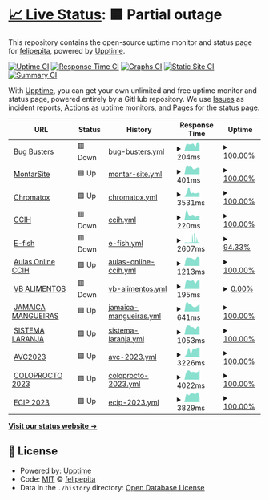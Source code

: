 # [📈 Live Status](https://felipepita.github.io/upptime): <!--live status--> **🟧 Partial outage**

This repository contains the open-source uptime monitor and status page for [felipepita](https://felipepita.github.io/upptime), powered by [Upptime](https://github.com/upptime/upptime).

[![Uptime CI](https://github.com/koj-co/upptime/workflows/Uptime%20CI/badge.svg)](https://github.com/koj-co/upptime/actions?query=workflow%3A%22Uptime+CI%22)
[![Response Time CI](https://github.com/koj-co/upptime/workflows/Response%20Time%20CI/badge.svg)](https://github.com/koj-co/upptime/actions?query=workflow%3A%22Response+Time+CI%22)
[![Graphs CI](https://github.com/koj-co/upptime/workflows/Graphs%20CI/badge.svg)](https://github.com/koj-co/upptime/actions?query=workflow%3A%22Graphs+CI%22)
[![Static Site CI](https://github.com/koj-co/upptime/workflows/Static%20Site%20CI/badge.svg)](https://github.com/koj-co/upptime/actions?query=workflow%3A%22Static+Site+CI%22)
[![Summary CI](https://github.com/koj-co/upptime/workflows/Summary%20CI/badge.svg)](https://github.com/koj-co/upptime/actions?query=workflow%3A%22Summary+CI%22)

With [Upptime](https://upptime.js.org), you can get your own unlimited and free uptime monitor and status page, powered entirely by a GitHub repository. We use [Issues](https://github.com/felipepita/upptime/issues) as incident reports, [Actions](https://github.com/felipepita/upptime/actions) as uptime monitors, and [Pages](https://felipepita.github.io/upptime) for the status page.

<!--start: status pages-->
<!-- This summary is generated by Upptime (https://github.com/upptime/upptime) -->
<!-- Do not edit this manually, your changes will be overwritten -->
<!-- prettier-ignore -->
| URL | Status | History | Response Time | Uptime |
| --- | ------ | ------- | ------------- | ------ |
| <img alt="" src="https://icons.duckduckgo.com/ip3/bugbusters.com.br.ico" height="13"> [Bug Busters](https://bugbusters.com.br) | 🟥 Down | [bug-busters.yml](https://github.com/felipepita/upptime/commits/HEAD/history/bug-busters.yml) | <details><summary><img alt="Response time graph" src="./graphs/bug-busters/response-time-week.png" height="20"> 204ms</summary><br><a href="https://felipepita.github.io/upptime/history/bug-busters"><img alt="Response time 188" src="https://img.shields.io/endpoint?url=https%3A%2F%2Fraw.githubusercontent.com%2Ffelipepita%2Fupptime%2FHEAD%2Fapi%2Fbug-busters%2Fresponse-time.json"></a><br><a href="https://felipepita.github.io/upptime/history/bug-busters"><img alt="24-hour response time 196" src="https://img.shields.io/endpoint?url=https%3A%2F%2Fraw.githubusercontent.com%2Ffelipepita%2Fupptime%2FHEAD%2Fapi%2Fbug-busters%2Fresponse-time-day.json"></a><br><a href="https://felipepita.github.io/upptime/history/bug-busters"><img alt="7-day response time 204" src="https://img.shields.io/endpoint?url=https%3A%2F%2Fraw.githubusercontent.com%2Ffelipepita%2Fupptime%2FHEAD%2Fapi%2Fbug-busters%2Fresponse-time-week.json"></a><br><a href="https://felipepita.github.io/upptime/history/bug-busters"><img alt="30-day response time 176" src="https://img.shields.io/endpoint?url=https%3A%2F%2Fraw.githubusercontent.com%2Ffelipepita%2Fupptime%2FHEAD%2Fapi%2Fbug-busters%2Fresponse-time-month.json"></a><br><a href="https://felipepita.github.io/upptime/history/bug-busters"><img alt="1-year response time 192" src="https://img.shields.io/endpoint?url=https%3A%2F%2Fraw.githubusercontent.com%2Ffelipepita%2Fupptime%2FHEAD%2Fapi%2Fbug-busters%2Fresponse-time-year.json"></a></details> | <details><summary><a href="https://felipepita.github.io/upptime/history/bug-busters">100.00%</a></summary><a href="https://felipepita.github.io/upptime/history/bug-busters"><img alt="All-time uptime 84.46%" src="https://img.shields.io/endpoint?url=https%3A%2F%2Fraw.githubusercontent.com%2Ffelipepita%2Fupptime%2FHEAD%2Fapi%2Fbug-busters%2Fuptime.json"></a><br><a href="https://felipepita.github.io/upptime/history/bug-busters"><img alt="24-hour uptime 100.00%" src="https://img.shields.io/endpoint?url=https%3A%2F%2Fraw.githubusercontent.com%2Ffelipepita%2Fupptime%2FHEAD%2Fapi%2Fbug-busters%2Fuptime-day.json"></a><br><a href="https://felipepita.github.io/upptime/history/bug-busters"><img alt="7-day uptime 100.00%" src="https://img.shields.io/endpoint?url=https%3A%2F%2Fraw.githubusercontent.com%2Ffelipepita%2Fupptime%2FHEAD%2Fapi%2Fbug-busters%2Fuptime-week.json"></a><br><a href="https://felipepita.github.io/upptime/history/bug-busters"><img alt="30-day uptime 100.00%" src="https://img.shields.io/endpoint?url=https%3A%2F%2Fraw.githubusercontent.com%2Ffelipepita%2Fupptime%2FHEAD%2Fapi%2Fbug-busters%2Fuptime-month.json"></a><br><a href="https://felipepita.github.io/upptime/history/bug-busters"><img alt="1-year uptime 100.00%" src="https://img.shields.io/endpoint?url=https%3A%2F%2Fraw.githubusercontent.com%2Ffelipepita%2Fupptime%2FHEAD%2Fapi%2Fbug-busters%2Fuptime-year.json"></a></details>
| <img alt="" src="https://icons.duckduckgo.com/ip3/montarsite.com.br.ico" height="13"> [MontarSite](https://montarsite.com.br) | 🟩 Up | [montar-site.yml](https://github.com/felipepita/upptime/commits/HEAD/history/montar-site.yml) | <details><summary><img alt="Response time graph" src="./graphs/montar-site/response-time-week.png" height="20"> 401ms</summary><br><a href="https://felipepita.github.io/upptime/history/montar-site"><img alt="Response time 432" src="https://img.shields.io/endpoint?url=https%3A%2F%2Fraw.githubusercontent.com%2Ffelipepita%2Fupptime%2FHEAD%2Fapi%2Fmontar-site%2Fresponse-time.json"></a><br><a href="https://felipepita.github.io/upptime/history/montar-site"><img alt="24-hour response time 355" src="https://img.shields.io/endpoint?url=https%3A%2F%2Fraw.githubusercontent.com%2Ffelipepita%2Fupptime%2FHEAD%2Fapi%2Fmontar-site%2Fresponse-time-day.json"></a><br><a href="https://felipepita.github.io/upptime/history/montar-site"><img alt="7-day response time 401" src="https://img.shields.io/endpoint?url=https%3A%2F%2Fraw.githubusercontent.com%2Ffelipepita%2Fupptime%2FHEAD%2Fapi%2Fmontar-site%2Fresponse-time-week.json"></a><br><a href="https://felipepita.github.io/upptime/history/montar-site"><img alt="30-day response time 499" src="https://img.shields.io/endpoint?url=https%3A%2F%2Fraw.githubusercontent.com%2Ffelipepita%2Fupptime%2FHEAD%2Fapi%2Fmontar-site%2Fresponse-time-month.json"></a><br><a href="https://felipepita.github.io/upptime/history/montar-site"><img alt="1-year response time 441" src="https://img.shields.io/endpoint?url=https%3A%2F%2Fraw.githubusercontent.com%2Ffelipepita%2Fupptime%2FHEAD%2Fapi%2Fmontar-site%2Fresponse-time-year.json"></a></details> | <details><summary><a href="https://felipepita.github.io/upptime/history/montar-site">100.00%</a></summary><a href="https://felipepita.github.io/upptime/history/montar-site"><img alt="All-time uptime 99.98%" src="https://img.shields.io/endpoint?url=https%3A%2F%2Fraw.githubusercontent.com%2Ffelipepita%2Fupptime%2FHEAD%2Fapi%2Fmontar-site%2Fuptime.json"></a><br><a href="https://felipepita.github.io/upptime/history/montar-site"><img alt="24-hour uptime 100.00%" src="https://img.shields.io/endpoint?url=https%3A%2F%2Fraw.githubusercontent.com%2Ffelipepita%2Fupptime%2FHEAD%2Fapi%2Fmontar-site%2Fuptime-day.json"></a><br><a href="https://felipepita.github.io/upptime/history/montar-site"><img alt="7-day uptime 100.00%" src="https://img.shields.io/endpoint?url=https%3A%2F%2Fraw.githubusercontent.com%2Ffelipepita%2Fupptime%2FHEAD%2Fapi%2Fmontar-site%2Fuptime-week.json"></a><br><a href="https://felipepita.github.io/upptime/history/montar-site"><img alt="30-day uptime 99.47%" src="https://img.shields.io/endpoint?url=https%3A%2F%2Fraw.githubusercontent.com%2Ffelipepita%2Fupptime%2FHEAD%2Fapi%2Fmontar-site%2Fuptime-month.json"></a><br><a href="https://felipepita.github.io/upptime/history/montar-site"><img alt="1-year uptime 99.94%" src="https://img.shields.io/endpoint?url=https%3A%2F%2Fraw.githubusercontent.com%2Ffelipepita%2Fupptime%2FHEAD%2Fapi%2Fmontar-site%2Fuptime-year.json"></a></details>
| <img alt="" src="https://icons.duckduckgo.com/ip3/chromatox.com.br.ico" height="13"> [Chromatox](https://chromatox.com.br) | 🟩 Up | [chromatox.yml](https://github.com/felipepita/upptime/commits/HEAD/history/chromatox.yml) | <details><summary><img alt="Response time graph" src="./graphs/chromatox/response-time-week.png" height="20"> 3531ms</summary><br><a href="https://felipepita.github.io/upptime/history/chromatox"><img alt="Response time 2972" src="https://img.shields.io/endpoint?url=https%3A%2F%2Fraw.githubusercontent.com%2Ffelipepita%2Fupptime%2FHEAD%2Fapi%2Fchromatox%2Fresponse-time.json"></a><br><a href="https://felipepita.github.io/upptime/history/chromatox"><img alt="24-hour response time 2908" src="https://img.shields.io/endpoint?url=https%3A%2F%2Fraw.githubusercontent.com%2Ffelipepita%2Fupptime%2FHEAD%2Fapi%2Fchromatox%2Fresponse-time-day.json"></a><br><a href="https://felipepita.github.io/upptime/history/chromatox"><img alt="7-day response time 3531" src="https://img.shields.io/endpoint?url=https%3A%2F%2Fraw.githubusercontent.com%2Ffelipepita%2Fupptime%2FHEAD%2Fapi%2Fchromatox%2Fresponse-time-week.json"></a><br><a href="https://felipepita.github.io/upptime/history/chromatox"><img alt="30-day response time 3547" src="https://img.shields.io/endpoint?url=https%3A%2F%2Fraw.githubusercontent.com%2Ffelipepita%2Fupptime%2FHEAD%2Fapi%2Fchromatox%2Fresponse-time-month.json"></a><br><a href="https://felipepita.github.io/upptime/history/chromatox"><img alt="1-year response time 3027" src="https://img.shields.io/endpoint?url=https%3A%2F%2Fraw.githubusercontent.com%2Ffelipepita%2Fupptime%2FHEAD%2Fapi%2Fchromatox%2Fresponse-time-year.json"></a></details> | <details><summary><a href="https://felipepita.github.io/upptime/history/chromatox">100.00%</a></summary><a href="https://felipepita.github.io/upptime/history/chromatox"><img alt="All-time uptime 99.52%" src="https://img.shields.io/endpoint?url=https%3A%2F%2Fraw.githubusercontent.com%2Ffelipepita%2Fupptime%2FHEAD%2Fapi%2Fchromatox%2Fuptime.json"></a><br><a href="https://felipepita.github.io/upptime/history/chromatox"><img alt="24-hour uptime 100.00%" src="https://img.shields.io/endpoint?url=https%3A%2F%2Fraw.githubusercontent.com%2Ffelipepita%2Fupptime%2FHEAD%2Fapi%2Fchromatox%2Fuptime-day.json"></a><br><a href="https://felipepita.github.io/upptime/history/chromatox"><img alt="7-day uptime 100.00%" src="https://img.shields.io/endpoint?url=https%3A%2F%2Fraw.githubusercontent.com%2Ffelipepita%2Fupptime%2FHEAD%2Fapi%2Fchromatox%2Fuptime-week.json"></a><br><a href="https://felipepita.github.io/upptime/history/chromatox"><img alt="30-day uptime 100.00%" src="https://img.shields.io/endpoint?url=https%3A%2F%2Fraw.githubusercontent.com%2Ffelipepita%2Fupptime%2FHEAD%2Fapi%2Fchromatox%2Fuptime-month.json"></a><br><a href="https://felipepita.github.io/upptime/history/chromatox"><img alt="1-year uptime 98.88%" src="https://img.shields.io/endpoint?url=https%3A%2F%2Fraw.githubusercontent.com%2Ffelipepita%2Fupptime%2FHEAD%2Fapi%2Fchromatox%2Fuptime-year.json"></a></details>
| <img alt="" src="https://icons.duckduckgo.com/ip3/ccih.med.br.ico" height="13"> [CCIH](https://ccih.med.br) | 🟥 Down | [ccih.yml](https://github.com/felipepita/upptime/commits/HEAD/history/ccih.yml) | <details><summary><img alt="Response time graph" src="./graphs/ccih/response-time-week.png" height="20"> 220ms</summary><br><a href="https://felipepita.github.io/upptime/history/ccih"><img alt="Response time 194" src="https://img.shields.io/endpoint?url=https%3A%2F%2Fraw.githubusercontent.com%2Ffelipepita%2Fupptime%2FHEAD%2Fapi%2Fccih%2Fresponse-time.json"></a><br><a href="https://felipepita.github.io/upptime/history/ccih"><img alt="24-hour response time 176" src="https://img.shields.io/endpoint?url=https%3A%2F%2Fraw.githubusercontent.com%2Ffelipepita%2Fupptime%2FHEAD%2Fapi%2Fccih%2Fresponse-time-day.json"></a><br><a href="https://felipepita.github.io/upptime/history/ccih"><img alt="7-day response time 220" src="https://img.shields.io/endpoint?url=https%3A%2F%2Fraw.githubusercontent.com%2Ffelipepita%2Fupptime%2FHEAD%2Fapi%2Fccih%2Fresponse-time-week.json"></a><br><a href="https://felipepita.github.io/upptime/history/ccih"><img alt="30-day response time 178" src="https://img.shields.io/endpoint?url=https%3A%2F%2Fraw.githubusercontent.com%2Ffelipepita%2Fupptime%2FHEAD%2Fapi%2Fccih%2Fresponse-time-month.json"></a><br><a href="https://felipepita.github.io/upptime/history/ccih"><img alt="1-year response time 196" src="https://img.shields.io/endpoint?url=https%3A%2F%2Fraw.githubusercontent.com%2Ffelipepita%2Fupptime%2FHEAD%2Fapi%2Fccih%2Fresponse-time-year.json"></a></details> | <details><summary><a href="https://felipepita.github.io/upptime/history/ccih">100.00%</a></summary><a href="https://felipepita.github.io/upptime/history/ccih"><img alt="All-time uptime 85.75%" src="https://img.shields.io/endpoint?url=https%3A%2F%2Fraw.githubusercontent.com%2Ffelipepita%2Fupptime%2FHEAD%2Fapi%2Fccih%2Fuptime.json"></a><br><a href="https://felipepita.github.io/upptime/history/ccih"><img alt="24-hour uptime 100.00%" src="https://img.shields.io/endpoint?url=https%3A%2F%2Fraw.githubusercontent.com%2Ffelipepita%2Fupptime%2FHEAD%2Fapi%2Fccih%2Fuptime-day.json"></a><br><a href="https://felipepita.github.io/upptime/history/ccih"><img alt="7-day uptime 100.00%" src="https://img.shields.io/endpoint?url=https%3A%2F%2Fraw.githubusercontent.com%2Ffelipepita%2Fupptime%2FHEAD%2Fapi%2Fccih%2Fuptime-week.json"></a><br><a href="https://felipepita.github.io/upptime/history/ccih"><img alt="30-day uptime 100.00%" src="https://img.shields.io/endpoint?url=https%3A%2F%2Fraw.githubusercontent.com%2Ffelipepita%2Fupptime%2FHEAD%2Fapi%2Fccih%2Fuptime-month.json"></a><br><a href="https://felipepita.github.io/upptime/history/ccih"><img alt="1-year uptime 100.00%" src="https://img.shields.io/endpoint?url=https%3A%2F%2Fraw.githubusercontent.com%2Ffelipepita%2Fupptime%2FHEAD%2Fapi%2Fccih%2Fuptime-year.json"></a></details>
| <img alt="" src="https://icons.duckduckgo.com/ip3/efish.com.br.ico" height="13"> [E-fish](https://efish.com.br) | 🟥 Down | [e-fish.yml](https://github.com/felipepita/upptime/commits/HEAD/history/e-fish.yml) | <details><summary><img alt="Response time graph" src="./graphs/e-fish/response-time-week.png" height="20"> 2607ms</summary><br><a href="https://felipepita.github.io/upptime/history/e-fish"><img alt="Response time 10292" src="https://img.shields.io/endpoint?url=https%3A%2F%2Fraw.githubusercontent.com%2Ffelipepita%2Fupptime%2FHEAD%2Fapi%2Fe-fish%2Fresponse-time.json"></a><br><a href="https://felipepita.github.io/upptime/history/e-fish"><img alt="24-hour response time 1084" src="https://img.shields.io/endpoint?url=https%3A%2F%2Fraw.githubusercontent.com%2Ffelipepita%2Fupptime%2FHEAD%2Fapi%2Fe-fish%2Fresponse-time-day.json"></a><br><a href="https://felipepita.github.io/upptime/history/e-fish"><img alt="7-day response time 2607" src="https://img.shields.io/endpoint?url=https%3A%2F%2Fraw.githubusercontent.com%2Ffelipepita%2Fupptime%2FHEAD%2Fapi%2Fe-fish%2Fresponse-time-week.json"></a><br><a href="https://felipepita.github.io/upptime/history/e-fish"><img alt="30-day response time 2606" src="https://img.shields.io/endpoint?url=https%3A%2F%2Fraw.githubusercontent.com%2Ffelipepita%2Fupptime%2FHEAD%2Fapi%2Fe-fish%2Fresponse-time-month.json"></a><br><a href="https://felipepita.github.io/upptime/history/e-fish"><img alt="1-year response time 9095" src="https://img.shields.io/endpoint?url=https%3A%2F%2Fraw.githubusercontent.com%2Ffelipepita%2Fupptime%2FHEAD%2Fapi%2Fe-fish%2Fresponse-time-year.json"></a></details> | <details><summary><a href="https://felipepita.github.io/upptime/history/e-fish">94.33%</a></summary><a href="https://felipepita.github.io/upptime/history/e-fish"><img alt="All-time uptime 99.74%" src="https://img.shields.io/endpoint?url=https%3A%2F%2Fraw.githubusercontent.com%2Ffelipepita%2Fupptime%2FHEAD%2Fapi%2Fe-fish%2Fuptime.json"></a><br><a href="https://felipepita.github.io/upptime/history/e-fish"><img alt="24-hour uptime 99.96%" src="https://img.shields.io/endpoint?url=https%3A%2F%2Fraw.githubusercontent.com%2Ffelipepita%2Fupptime%2FHEAD%2Fapi%2Fe-fish%2Fuptime-day.json"></a><br><a href="https://felipepita.github.io/upptime/history/e-fish"><img alt="7-day uptime 94.33%" src="https://img.shields.io/endpoint?url=https%3A%2F%2Fraw.githubusercontent.com%2Ffelipepita%2Fupptime%2FHEAD%2Fapi%2Fe-fish%2Fuptime-week.json"></a><br><a href="https://felipepita.github.io/upptime/history/e-fish"><img alt="30-day uptime 92.70%" src="https://img.shields.io/endpoint?url=https%3A%2F%2Fraw.githubusercontent.com%2Ffelipepita%2Fupptime%2FHEAD%2Fapi%2Fe-fish%2Fuptime-month.json"></a><br><a href="https://felipepita.github.io/upptime/history/e-fish"><img alt="1-year uptime 99.39%" src="https://img.shields.io/endpoint?url=https%3A%2F%2Fraw.githubusercontent.com%2Ffelipepita%2Fupptime%2FHEAD%2Fapi%2Fe-fish%2Fuptime-year.json"></a></details>
| <img alt="" src="https://icons.duckduckgo.com/ip3/aulasonline.ccih.med.br.ico" height="13"> [Aulas Online CCIH](https://aulasonline.ccih.med.br) | 🟩 Up | [aulas-online-ccih.yml](https://github.com/felipepita/upptime/commits/HEAD/history/aulas-online-ccih.yml) | <details><summary><img alt="Response time graph" src="./graphs/aulas-online-ccih/response-time-week.png" height="20"> 1213ms</summary><br><a href="https://felipepita.github.io/upptime/history/aulas-online-ccih"><img alt="Response time 1230" src="https://img.shields.io/endpoint?url=https%3A%2F%2Fraw.githubusercontent.com%2Ffelipepita%2Fupptime%2FHEAD%2Fapi%2Faulas-online-ccih%2Fresponse-time.json"></a><br><a href="https://felipepita.github.io/upptime/history/aulas-online-ccih"><img alt="24-hour response time 1219" src="https://img.shields.io/endpoint?url=https%3A%2F%2Fraw.githubusercontent.com%2Ffelipepita%2Fupptime%2FHEAD%2Fapi%2Faulas-online-ccih%2Fresponse-time-day.json"></a><br><a href="https://felipepita.github.io/upptime/history/aulas-online-ccih"><img alt="7-day response time 1213" src="https://img.shields.io/endpoint?url=https%3A%2F%2Fraw.githubusercontent.com%2Ffelipepita%2Fupptime%2FHEAD%2Fapi%2Faulas-online-ccih%2Fresponse-time-week.json"></a><br><a href="https://felipepita.github.io/upptime/history/aulas-online-ccih"><img alt="30-day response time 1209" src="https://img.shields.io/endpoint?url=https%3A%2F%2Fraw.githubusercontent.com%2Ffelipepita%2Fupptime%2FHEAD%2Fapi%2Faulas-online-ccih%2Fresponse-time-month.json"></a><br><a href="https://felipepita.github.io/upptime/history/aulas-online-ccih"><img alt="1-year response time 1284" src="https://img.shields.io/endpoint?url=https%3A%2F%2Fraw.githubusercontent.com%2Ffelipepita%2Fupptime%2FHEAD%2Fapi%2Faulas-online-ccih%2Fresponse-time-year.json"></a></details> | <details><summary><a href="https://felipepita.github.io/upptime/history/aulas-online-ccih">100.00%</a></summary><a href="https://felipepita.github.io/upptime/history/aulas-online-ccih"><img alt="All-time uptime 99.68%" src="https://img.shields.io/endpoint?url=https%3A%2F%2Fraw.githubusercontent.com%2Ffelipepita%2Fupptime%2FHEAD%2Fapi%2Faulas-online-ccih%2Fuptime.json"></a><br><a href="https://felipepita.github.io/upptime/history/aulas-online-ccih"><img alt="24-hour uptime 100.00%" src="https://img.shields.io/endpoint?url=https%3A%2F%2Fraw.githubusercontent.com%2Ffelipepita%2Fupptime%2FHEAD%2Fapi%2Faulas-online-ccih%2Fuptime-day.json"></a><br><a href="https://felipepita.github.io/upptime/history/aulas-online-ccih"><img alt="7-day uptime 100.00%" src="https://img.shields.io/endpoint?url=https%3A%2F%2Fraw.githubusercontent.com%2Ffelipepita%2Fupptime%2FHEAD%2Fapi%2Faulas-online-ccih%2Fuptime-week.json"></a><br><a href="https://felipepita.github.io/upptime/history/aulas-online-ccih"><img alt="30-day uptime 99.75%" src="https://img.shields.io/endpoint?url=https%3A%2F%2Fraw.githubusercontent.com%2Ffelipepita%2Fupptime%2FHEAD%2Fapi%2Faulas-online-ccih%2Fuptime-month.json"></a><br><a href="https://felipepita.github.io/upptime/history/aulas-online-ccih"><img alt="1-year uptime 99.97%" src="https://img.shields.io/endpoint?url=https%3A%2F%2Fraw.githubusercontent.com%2Ffelipepita%2Fupptime%2FHEAD%2Fapi%2Faulas-online-ccih%2Fuptime-year.json"></a></details>
| <img alt="" src="https://icons.duckduckgo.com/ip3/vbalimentos.com.br.ico" height="13"> [VB ALIMENTOS](https://vbalimentos.com.br) | 🟥 Down | [vb-alimentos.yml](https://github.com/felipepita/upptime/commits/HEAD/history/vb-alimentos.yml) | <details><summary><img alt="Response time graph" src="./graphs/vb-alimentos/response-time-week.png" height="20"> 195ms</summary><br><a href="https://felipepita.github.io/upptime/history/vb-alimentos"><img alt="Response time 1081" src="https://img.shields.io/endpoint?url=https%3A%2F%2Fraw.githubusercontent.com%2Ffelipepita%2Fupptime%2FHEAD%2Fapi%2Fvb-alimentos%2Fresponse-time.json"></a><br><a href="https://felipepita.github.io/upptime/history/vb-alimentos"><img alt="24-hour response time 205" src="https://img.shields.io/endpoint?url=https%3A%2F%2Fraw.githubusercontent.com%2Ffelipepita%2Fupptime%2FHEAD%2Fapi%2Fvb-alimentos%2Fresponse-time-day.json"></a><br><a href="https://felipepita.github.io/upptime/history/vb-alimentos"><img alt="7-day response time 195" src="https://img.shields.io/endpoint?url=https%3A%2F%2Fraw.githubusercontent.com%2Ffelipepita%2Fupptime%2FHEAD%2Fapi%2Fvb-alimentos%2Fresponse-time-week.json"></a><br><a href="https://felipepita.github.io/upptime/history/vb-alimentos"><img alt="30-day response time 191" src="https://img.shields.io/endpoint?url=https%3A%2F%2Fraw.githubusercontent.com%2Ffelipepita%2Fupptime%2FHEAD%2Fapi%2Fvb-alimentos%2Fresponse-time-month.json"></a><br><a href="https://felipepita.github.io/upptime/history/vb-alimentos"><img alt="1-year response time 1040" src="https://img.shields.io/endpoint?url=https%3A%2F%2Fraw.githubusercontent.com%2Ffelipepita%2Fupptime%2FHEAD%2Fapi%2Fvb-alimentos%2Fresponse-time-year.json"></a></details> | <details><summary><a href="https://felipepita.github.io/upptime/history/vb-alimentos">0.00%</a></summary><a href="https://felipepita.github.io/upptime/history/vb-alimentos"><img alt="All-time uptime 79.44%" src="https://img.shields.io/endpoint?url=https%3A%2F%2Fraw.githubusercontent.com%2Ffelipepita%2Fupptime%2FHEAD%2Fapi%2Fvb-alimentos%2Fuptime.json"></a><br><a href="https://felipepita.github.io/upptime/history/vb-alimentos"><img alt="24-hour uptime 0.00%" src="https://img.shields.io/endpoint?url=https%3A%2F%2Fraw.githubusercontent.com%2Ffelipepita%2Fupptime%2FHEAD%2Fapi%2Fvb-alimentos%2Fuptime-day.json"></a><br><a href="https://felipepita.github.io/upptime/history/vb-alimentos"><img alt="7-day uptime 0.00%" src="https://img.shields.io/endpoint?url=https%3A%2F%2Fraw.githubusercontent.com%2Ffelipepita%2Fupptime%2FHEAD%2Fapi%2Fvb-alimentos%2Fuptime-week.json"></a><br><a href="https://felipepita.github.io/upptime/history/vb-alimentos"><img alt="30-day uptime 0.00%" src="https://img.shields.io/endpoint?url=https%3A%2F%2Fraw.githubusercontent.com%2Ffelipepita%2Fupptime%2FHEAD%2Fapi%2Fvb-alimentos%2Fuptime-month.json"></a><br><a href="https://felipepita.github.io/upptime/history/vb-alimentos"><img alt="1-year uptime 69.78%" src="https://img.shields.io/endpoint?url=https%3A%2F%2Fraw.githubusercontent.com%2Ffelipepita%2Fupptime%2FHEAD%2Fapi%2Fvb-alimentos%2Fuptime-year.json"></a></details>
| <img alt="" src="https://icons.duckduckgo.com/ip3/jamaicamangueiras.com.br.ico" height="13"> [JAMAICA MANGUEIRAS](https://jamaicamangueiras.com.br) | 🟩 Up | [jamaica-mangueiras.yml](https://github.com/felipepita/upptime/commits/HEAD/history/jamaica-mangueiras.yml) | <details><summary><img alt="Response time graph" src="./graphs/jamaica-mangueiras/response-time-week.png" height="20"> 641ms</summary><br><a href="https://felipepita.github.io/upptime/history/jamaica-mangueiras"><img alt="Response time 1834" src="https://img.shields.io/endpoint?url=https%3A%2F%2Fraw.githubusercontent.com%2Ffelipepita%2Fupptime%2FHEAD%2Fapi%2Fjamaica-mangueiras%2Fresponse-time.json"></a><br><a href="https://felipepita.github.io/upptime/history/jamaica-mangueiras"><img alt="24-hour response time 709" src="https://img.shields.io/endpoint?url=https%3A%2F%2Fraw.githubusercontent.com%2Ffelipepita%2Fupptime%2FHEAD%2Fapi%2Fjamaica-mangueiras%2Fresponse-time-day.json"></a><br><a href="https://felipepita.github.io/upptime/history/jamaica-mangueiras"><img alt="7-day response time 641" src="https://img.shields.io/endpoint?url=https%3A%2F%2Fraw.githubusercontent.com%2Ffelipepita%2Fupptime%2FHEAD%2Fapi%2Fjamaica-mangueiras%2Fresponse-time-week.json"></a><br><a href="https://felipepita.github.io/upptime/history/jamaica-mangueiras"><img alt="30-day response time 775" src="https://img.shields.io/endpoint?url=https%3A%2F%2Fraw.githubusercontent.com%2Ffelipepita%2Fupptime%2FHEAD%2Fapi%2Fjamaica-mangueiras%2Fresponse-time-month.json"></a><br><a href="https://felipepita.github.io/upptime/history/jamaica-mangueiras"><img alt="1-year response time 1762" src="https://img.shields.io/endpoint?url=https%3A%2F%2Fraw.githubusercontent.com%2Ffelipepita%2Fupptime%2FHEAD%2Fapi%2Fjamaica-mangueiras%2Fresponse-time-year.json"></a></details> | <details><summary><a href="https://felipepita.github.io/upptime/history/jamaica-mangueiras">100.00%</a></summary><a href="https://felipepita.github.io/upptime/history/jamaica-mangueiras"><img alt="All-time uptime 98.85%" src="https://img.shields.io/endpoint?url=https%3A%2F%2Fraw.githubusercontent.com%2Ffelipepita%2Fupptime%2FHEAD%2Fapi%2Fjamaica-mangueiras%2Fuptime.json"></a><br><a href="https://felipepita.github.io/upptime/history/jamaica-mangueiras"><img alt="24-hour uptime 100.00%" src="https://img.shields.io/endpoint?url=https%3A%2F%2Fraw.githubusercontent.com%2Ffelipepita%2Fupptime%2FHEAD%2Fapi%2Fjamaica-mangueiras%2Fuptime-day.json"></a><br><a href="https://felipepita.github.io/upptime/history/jamaica-mangueiras"><img alt="7-day uptime 100.00%" src="https://img.shields.io/endpoint?url=https%3A%2F%2Fraw.githubusercontent.com%2Ffelipepita%2Fupptime%2FHEAD%2Fapi%2Fjamaica-mangueiras%2Fuptime-week.json"></a><br><a href="https://felipepita.github.io/upptime/history/jamaica-mangueiras"><img alt="30-day uptime 99.76%" src="https://img.shields.io/endpoint?url=https%3A%2F%2Fraw.githubusercontent.com%2Ffelipepita%2Fupptime%2FHEAD%2Fapi%2Fjamaica-mangueiras%2Fuptime-month.json"></a><br><a href="https://felipepita.github.io/upptime/history/jamaica-mangueiras"><img alt="1-year uptime 98.71%" src="https://img.shields.io/endpoint?url=https%3A%2F%2Fraw.githubusercontent.com%2Ffelipepita%2Fupptime%2FHEAD%2Fapi%2Fjamaica-mangueiras%2Fuptime-year.json"></a></details>
| <img alt="" src="https://icons.duckduckgo.com/ip3/laranja.app.br.ico" height="13"> [SISTEMA LARANJA](http://laranja.app.br/) | 🟩 Up | [sistema-laranja.yml](https://github.com/felipepita/upptime/commits/HEAD/history/sistema-laranja.yml) | <details><summary><img alt="Response time graph" src="./graphs/sistema-laranja/response-time-week.png" height="20"> 1053ms</summary><br><a href="https://felipepita.github.io/upptime/history/sistema-laranja"><img alt="Response time 1094" src="https://img.shields.io/endpoint?url=https%3A%2F%2Fraw.githubusercontent.com%2Ffelipepita%2Fupptime%2FHEAD%2Fapi%2Fsistema-laranja%2Fresponse-time.json"></a><br><a href="https://felipepita.github.io/upptime/history/sistema-laranja"><img alt="24-hour response time 1007" src="https://img.shields.io/endpoint?url=https%3A%2F%2Fraw.githubusercontent.com%2Ffelipepita%2Fupptime%2FHEAD%2Fapi%2Fsistema-laranja%2Fresponse-time-day.json"></a><br><a href="https://felipepita.github.io/upptime/history/sistema-laranja"><img alt="7-day response time 1053" src="https://img.shields.io/endpoint?url=https%3A%2F%2Fraw.githubusercontent.com%2Ffelipepita%2Fupptime%2FHEAD%2Fapi%2Fsistema-laranja%2Fresponse-time-week.json"></a><br><a href="https://felipepita.github.io/upptime/history/sistema-laranja"><img alt="30-day response time 1219" src="https://img.shields.io/endpoint?url=https%3A%2F%2Fraw.githubusercontent.com%2Ffelipepita%2Fupptime%2FHEAD%2Fapi%2Fsistema-laranja%2Fresponse-time-month.json"></a><br><a href="https://felipepita.github.io/upptime/history/sistema-laranja"><img alt="1-year response time 1094" src="https://img.shields.io/endpoint?url=https%3A%2F%2Fraw.githubusercontent.com%2Ffelipepita%2Fupptime%2FHEAD%2Fapi%2Fsistema-laranja%2Fresponse-time-year.json"></a></details> | <details><summary><a href="https://felipepita.github.io/upptime/history/sistema-laranja">100.00%</a></summary><a href="https://felipepita.github.io/upptime/history/sistema-laranja"><img alt="All-time uptime 99.93%" src="https://img.shields.io/endpoint?url=https%3A%2F%2Fraw.githubusercontent.com%2Ffelipepita%2Fupptime%2FHEAD%2Fapi%2Fsistema-laranja%2Fuptime.json"></a><br><a href="https://felipepita.github.io/upptime/history/sistema-laranja"><img alt="24-hour uptime 100.00%" src="https://img.shields.io/endpoint?url=https%3A%2F%2Fraw.githubusercontent.com%2Ffelipepita%2Fupptime%2FHEAD%2Fapi%2Fsistema-laranja%2Fuptime-day.json"></a><br><a href="https://felipepita.github.io/upptime/history/sistema-laranja"><img alt="7-day uptime 100.00%" src="https://img.shields.io/endpoint?url=https%3A%2F%2Fraw.githubusercontent.com%2Ffelipepita%2Fupptime%2FHEAD%2Fapi%2Fsistema-laranja%2Fuptime-week.json"></a><br><a href="https://felipepita.github.io/upptime/history/sistema-laranja"><img alt="30-day uptime 99.42%" src="https://img.shields.io/endpoint?url=https%3A%2F%2Fraw.githubusercontent.com%2Ffelipepita%2Fupptime%2FHEAD%2Fapi%2Fsistema-laranja%2Fuptime-month.json"></a><br><a href="https://felipepita.github.io/upptime/history/sistema-laranja"><img alt="1-year uptime 99.93%" src="https://img.shields.io/endpoint?url=https%3A%2F%2Fraw.githubusercontent.com%2Ffelipepita%2Fupptime%2FHEAD%2Fapi%2Fsistema-laranja%2Fuptime-year.json"></a></details>
| <img alt="" src="https://icons.duckduckgo.com/ip3/avc2023.com.br.ico" height="13"> [AVC2023](https://avc2023.com.br/) | 🟩 Up | [avc-2023.yml](https://github.com/felipepita/upptime/commits/HEAD/history/avc-2023.yml) | <details><summary><img alt="Response time graph" src="./graphs/avc-2023/response-time-week.png" height="20"> 3226ms</summary><br><a href="https://felipepita.github.io/upptime/history/avc-2023"><img alt="Response time 2862" src="https://img.shields.io/endpoint?url=https%3A%2F%2Fraw.githubusercontent.com%2Ffelipepita%2Fupptime%2FHEAD%2Fapi%2Favc-2023%2Fresponse-time.json"></a><br><a href="https://felipepita.github.io/upptime/history/avc-2023"><img alt="24-hour response time 4261" src="https://img.shields.io/endpoint?url=https%3A%2F%2Fraw.githubusercontent.com%2Ffelipepita%2Fupptime%2FHEAD%2Fapi%2Favc-2023%2Fresponse-time-day.json"></a><br><a href="https://felipepita.github.io/upptime/history/avc-2023"><img alt="7-day response time 3226" src="https://img.shields.io/endpoint?url=https%3A%2F%2Fraw.githubusercontent.com%2Ffelipepita%2Fupptime%2FHEAD%2Fapi%2Favc-2023%2Fresponse-time-week.json"></a><br><a href="https://felipepita.github.io/upptime/history/avc-2023"><img alt="30-day response time 2983" src="https://img.shields.io/endpoint?url=https%3A%2F%2Fraw.githubusercontent.com%2Ffelipepita%2Fupptime%2FHEAD%2Fapi%2Favc-2023%2Fresponse-time-month.json"></a><br><a href="https://felipepita.github.io/upptime/history/avc-2023"><img alt="1-year response time 2862" src="https://img.shields.io/endpoint?url=https%3A%2F%2Fraw.githubusercontent.com%2Ffelipepita%2Fupptime%2FHEAD%2Fapi%2Favc-2023%2Fresponse-time-year.json"></a></details> | <details><summary><a href="https://felipepita.github.io/upptime/history/avc-2023">100.00%</a></summary><a href="https://felipepita.github.io/upptime/history/avc-2023"><img alt="All-time uptime 99.93%" src="https://img.shields.io/endpoint?url=https%3A%2F%2Fraw.githubusercontent.com%2Ffelipepita%2Fupptime%2FHEAD%2Fapi%2Favc-2023%2Fuptime.json"></a><br><a href="https://felipepita.github.io/upptime/history/avc-2023"><img alt="24-hour uptime 100.00%" src="https://img.shields.io/endpoint?url=https%3A%2F%2Fraw.githubusercontent.com%2Ffelipepita%2Fupptime%2FHEAD%2Fapi%2Favc-2023%2Fuptime-day.json"></a><br><a href="https://felipepita.github.io/upptime/history/avc-2023"><img alt="7-day uptime 100.00%" src="https://img.shields.io/endpoint?url=https%3A%2F%2Fraw.githubusercontent.com%2Ffelipepita%2Fupptime%2FHEAD%2Fapi%2Favc-2023%2Fuptime-week.json"></a><br><a href="https://felipepita.github.io/upptime/history/avc-2023"><img alt="30-day uptime 100.00%" src="https://img.shields.io/endpoint?url=https%3A%2F%2Fraw.githubusercontent.com%2Ffelipepita%2Fupptime%2FHEAD%2Fapi%2Favc-2023%2Fuptime-month.json"></a><br><a href="https://felipepita.github.io/upptime/history/avc-2023"><img alt="1-year uptime 99.93%" src="https://img.shields.io/endpoint?url=https%3A%2F%2Fraw.githubusercontent.com%2Ffelipepita%2Fupptime%2FHEAD%2Fapi%2Favc-2023%2Fuptime-year.json"></a></details>
| <img alt="" src="https://icons.duckduckgo.com/ip3/coloprocto2023.com.br.ico" height="13"> [COLOPROCTO 2023](https://coloprocto2023.com.br/) | 🟩 Up | [coloprocto-2023.yml](https://github.com/felipepita/upptime/commits/HEAD/history/coloprocto-2023.yml) | <details><summary><img alt="Response time graph" src="./graphs/coloprocto-2023/response-time-week.png" height="20"> 4022ms</summary><br><a href="https://felipepita.github.io/upptime/history/coloprocto-2023"><img alt="Response time 3274" src="https://img.shields.io/endpoint?url=https%3A%2F%2Fraw.githubusercontent.com%2Ffelipepita%2Fupptime%2FHEAD%2Fapi%2Fcoloprocto-2023%2Fresponse-time.json"></a><br><a href="https://felipepita.github.io/upptime/history/coloprocto-2023"><img alt="24-hour response time 4763" src="https://img.shields.io/endpoint?url=https%3A%2F%2Fraw.githubusercontent.com%2Ffelipepita%2Fupptime%2FHEAD%2Fapi%2Fcoloprocto-2023%2Fresponse-time-day.json"></a><br><a href="https://felipepita.github.io/upptime/history/coloprocto-2023"><img alt="7-day response time 4022" src="https://img.shields.io/endpoint?url=https%3A%2F%2Fraw.githubusercontent.com%2Ffelipepita%2Fupptime%2FHEAD%2Fapi%2Fcoloprocto-2023%2Fresponse-time-week.json"></a><br><a href="https://felipepita.github.io/upptime/history/coloprocto-2023"><img alt="30-day response time 3478" src="https://img.shields.io/endpoint?url=https%3A%2F%2Fraw.githubusercontent.com%2Ffelipepita%2Fupptime%2FHEAD%2Fapi%2Fcoloprocto-2023%2Fresponse-time-month.json"></a><br><a href="https://felipepita.github.io/upptime/history/coloprocto-2023"><img alt="1-year response time 3274" src="https://img.shields.io/endpoint?url=https%3A%2F%2Fraw.githubusercontent.com%2Ffelipepita%2Fupptime%2FHEAD%2Fapi%2Fcoloprocto-2023%2Fresponse-time-year.json"></a></details> | <details><summary><a href="https://felipepita.github.io/upptime/history/coloprocto-2023">100.00%</a></summary><a href="https://felipepita.github.io/upptime/history/coloprocto-2023"><img alt="All-time uptime 99.97%" src="https://img.shields.io/endpoint?url=https%3A%2F%2Fraw.githubusercontent.com%2Ffelipepita%2Fupptime%2FHEAD%2Fapi%2Fcoloprocto-2023%2Fuptime.json"></a><br><a href="https://felipepita.github.io/upptime/history/coloprocto-2023"><img alt="24-hour uptime 100.00%" src="https://img.shields.io/endpoint?url=https%3A%2F%2Fraw.githubusercontent.com%2Ffelipepita%2Fupptime%2FHEAD%2Fapi%2Fcoloprocto-2023%2Fuptime-day.json"></a><br><a href="https://felipepita.github.io/upptime/history/coloprocto-2023"><img alt="7-day uptime 100.00%" src="https://img.shields.io/endpoint?url=https%3A%2F%2Fraw.githubusercontent.com%2Ffelipepita%2Fupptime%2FHEAD%2Fapi%2Fcoloprocto-2023%2Fuptime-week.json"></a><br><a href="https://felipepita.github.io/upptime/history/coloprocto-2023"><img alt="30-day uptime 100.00%" src="https://img.shields.io/endpoint?url=https%3A%2F%2Fraw.githubusercontent.com%2Ffelipepita%2Fupptime%2FHEAD%2Fapi%2Fcoloprocto-2023%2Fuptime-month.json"></a><br><a href="https://felipepita.github.io/upptime/history/coloprocto-2023"><img alt="1-year uptime 99.97%" src="https://img.shields.io/endpoint?url=https%3A%2F%2Fraw.githubusercontent.com%2Ffelipepita%2Fupptime%2FHEAD%2Fapi%2Fcoloprocto-2023%2Fuptime-year.json"></a></details>
| <img alt="" src="https://icons.duckduckgo.com/ip3/www.ecip.com.br.ico" height="13"> [ECIP 2023](https://www.ecip.com.br/) | 🟩 Up | [ecip-2023.yml](https://github.com/felipepita/upptime/commits/HEAD/history/ecip-2023.yml) | <details><summary><img alt="Response time graph" src="./graphs/ecip-2023/response-time-week.png" height="20"> 3829ms</summary><br><a href="https://felipepita.github.io/upptime/history/ecip-2023"><img alt="Response time 2792" src="https://img.shields.io/endpoint?url=https%3A%2F%2Fraw.githubusercontent.com%2Ffelipepita%2Fupptime%2FHEAD%2Fapi%2Fecip-2023%2Fresponse-time.json"></a><br><a href="https://felipepita.github.io/upptime/history/ecip-2023"><img alt="24-hour response time 2052" src="https://img.shields.io/endpoint?url=https%3A%2F%2Fraw.githubusercontent.com%2Ffelipepita%2Fupptime%2FHEAD%2Fapi%2Fecip-2023%2Fresponse-time-day.json"></a><br><a href="https://felipepita.github.io/upptime/history/ecip-2023"><img alt="7-day response time 3829" src="https://img.shields.io/endpoint?url=https%3A%2F%2Fraw.githubusercontent.com%2Ffelipepita%2Fupptime%2FHEAD%2Fapi%2Fecip-2023%2Fresponse-time-week.json"></a><br><a href="https://felipepita.github.io/upptime/history/ecip-2023"><img alt="30-day response time 3650" src="https://img.shields.io/endpoint?url=https%3A%2F%2Fraw.githubusercontent.com%2Ffelipepita%2Fupptime%2FHEAD%2Fapi%2Fecip-2023%2Fresponse-time-month.json"></a><br><a href="https://felipepita.github.io/upptime/history/ecip-2023"><img alt="1-year response time 2792" src="https://img.shields.io/endpoint?url=https%3A%2F%2Fraw.githubusercontent.com%2Ffelipepita%2Fupptime%2FHEAD%2Fapi%2Fecip-2023%2Fresponse-time-year.json"></a></details> | <details><summary><a href="https://felipepita.github.io/upptime/history/ecip-2023">100.00%</a></summary><a href="https://felipepita.github.io/upptime/history/ecip-2023"><img alt="All-time uptime 99.61%" src="https://img.shields.io/endpoint?url=https%3A%2F%2Fraw.githubusercontent.com%2Ffelipepita%2Fupptime%2FHEAD%2Fapi%2Fecip-2023%2Fuptime.json"></a><br><a href="https://felipepita.github.io/upptime/history/ecip-2023"><img alt="24-hour uptime 100.00%" src="https://img.shields.io/endpoint?url=https%3A%2F%2Fraw.githubusercontent.com%2Ffelipepita%2Fupptime%2FHEAD%2Fapi%2Fecip-2023%2Fuptime-day.json"></a><br><a href="https://felipepita.github.io/upptime/history/ecip-2023"><img alt="7-day uptime 100.00%" src="https://img.shields.io/endpoint?url=https%3A%2F%2Fraw.githubusercontent.com%2Ffelipepita%2Fupptime%2FHEAD%2Fapi%2Fecip-2023%2Fuptime-week.json"></a><br><a href="https://felipepita.github.io/upptime/history/ecip-2023"><img alt="30-day uptime 99.95%" src="https://img.shields.io/endpoint?url=https%3A%2F%2Fraw.githubusercontent.com%2Ffelipepita%2Fupptime%2FHEAD%2Fapi%2Fecip-2023%2Fuptime-month.json"></a><br><a href="https://felipepita.github.io/upptime/history/ecip-2023"><img alt="1-year uptime 99.61%" src="https://img.shields.io/endpoint?url=https%3A%2F%2Fraw.githubusercontent.com%2Ffelipepita%2Fupptime%2FHEAD%2Fapi%2Fecip-2023%2Fuptime-year.json"></a></details>

<!--end: status pages-->

[**Visit our status website →**](https://felipepita.github.io/upptime)

## 📄 License

- Powered by: [Upptime](https://github.com/upptime/upptime)
- Code: [MIT](./LICENSE) © [felipepita](https://felipepita.github.io/upptime)
- Data in the `./history` directory: [Open Database License](https://opendatacommons.org/licenses/odbl/1-0/)
